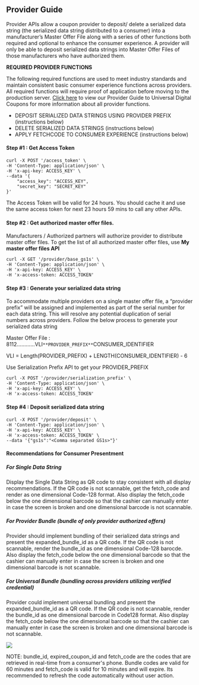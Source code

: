 
## Provider Guide

Provider APIs allow a coupon provider to deposit/ delete a serialized data string (the serialized data string distributed to a consumer) into a manufacturer’s Master Offer File along with a series of other functions both required and optional to enhance the consumer experience. A provider will only be able to deposit serialized data strings into Master Offer Files of those manufacturers who have authorized them.  
  
**REQUIRED PROVIDER FUNCTIONS**

The following required functions are used to meet industry standards and maintain consistent basic consumer experience functions across providers. All required functions will require proof of application before moving to the production server.  [Click here](https://help.thecouponbureau.org/docs/provider-guide-to-universal-digital-coupons)  to view our Provider Guide to Universal Digital Coupons for more information about all provider functions.

-   DEPOSIT SERIALIZED DATA STRINGS USING PROVIDER PREFIX (instructions below)
-   DELETE SERIALIZED DATA STRINGS (instructions below)
-   APPLY FETCHCODE TO CONSUMER EXPERIENCE (instructions below)

#### Step #1 : Get Access Token

    curl -X POST '/access_token' \
    -H 'Content-Type: application/json' \
    -H 'x-api-key: ACCESS_KEY' \
    --data '{ 
        "access_key": "ACCESS_KEY", 
        "secret_key": "SECRET_KEY" 
    }'

The Access Token will be valid for 24 hours. You should cache it and use the same access token for next 23 hours 59 mins to call any other APIs.

#### Step #2 : Get authorized master offer files.

  
Manufacturers / Authorized partners will authorize provider to distribute master offer files. To get the list of all authorized master offer files, use  **My master offer files API**

    curl -X GET '/provider/base_gs1s' \
    -H 'Content-Type: application/json' \
    -H 'x-api-key: ACCESS_KEY' \
    -H 'x-access-token: ACCESS_TOKEN' 
        

####   Step #3 : Generate your serialized data string

  
To accommodate multiple providers on a single master offer file, a “provider prefix” will be assigned and implemented as part of the serial number for each data string. This will resolve any potential duplication of serial numbers across providers. Follow the below process to generate your serialized data string

Master Offer File : 8112............VLI`**PROVIDER_PREFIX**`CONSUMER_IDENTIFIER

VLI = Length(PROVIDER_PREFIX) + LENGTH(CONSUMER_IDENTIFIER) - 6 
  
Use Serialization Prefix API to get your PROVIDER_PREFIX

    curl -X POST '/provider/serialization_prefix' \
    -H 'Content-Type: application/json' \
    -H 'x-api-key: ACCESS_KEY' \
    -H 'x-access-token: ACCESS_TOKEN' 

####   Step #4 : Deposit serialized data string

    curl -X POST '/provider/deposit' \
    -H 'Content-Type: application/json' \
    -H 'x-api-key: ACCESS_KEY' \
    -H 'x-access-token: ACCESS_TOKEN' \
    --data '{"gs1s":"<Comma separated GS1s>"}'

####   Recommendations for Consumer Presentment

#####   For Single Data String

Display the Single Data String as QR code to stay consistent with all display recommendations. If the QR code is not scannable, get the fetch_code and render as one dimensional Code-128 format. Also display the fetch_code below the one dimensional barcode so that the cashier can manually enter in case the screen is broken and one dimensional barcode is not scannable.

#####   For Provider Bundle (bundle of only provider authorized offers)

Provider should implement bundling of their serialized data strings and present the expanded_bundle_id as a QR code. If the QR code is not scannable, render the bundle_id as one dimensional Code-128 barocde. Also display the fetch_code below the one dimensional barcode so that the cashier can manually enter in case the screen is broken and one dimensional barcode is not scannable.

#####  For Universal Bundle (bundling across providers utilizing verified credential)

Provider could implement universal bundling and present the expanded_bundle_id as a QR code. If the QR code is not scannable, render the bundle_id as one dimensional barcode in Code128 format. Also display the fetch_code below the one dimensional barcode so that the cashier can manually enter in case the screen is broken and one dimensional barcode is not scannable.

![](https://tcb-static.s3.amazonaws.com/imgs/provider_presentment.png)

NOTE: bundle_id, expired_coupon_id and fetch_code are the codes that are retrieved in real-time from a consumer's phone. Bundle codes are valid for 60 minutes and fetch_code is valid for 10 minutes and will expire. Its recommended to refresh the code automatically without user action.
<!--stackedit_data:
eyJoaXN0b3J5IjpbMTczNjEyNjExNSwtMTgxNDMwNjYyNiwxNz
EzMDU1MTgyLC0xOTcyNjg5MzY0LDM2NzQzMjEyOSwtMTEyNDg2
Mjc1NiwtMTI4NDEzNTU3NSwxMzI5OTMxMjUyLC04MzgwOTQxMz
MsLTEzMjcwODY1MzAsLTE1MDAyMzIxMzUsOTE2MjI2MDk0LC0x
NzY5NTM2MTQ2LC0xNjAzMTQ4MDUzLC05OTExMjY0MzksMjAzMT
k5Njk4MywtNTI4OTY1NDQ5LC03MTcyNjAyNzgsMTE2MDEzMTkz
NiwxNTE2NjQ2NDc3XX0=
-->